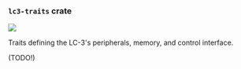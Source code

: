 ### `lc3-traits` crate

[![](https://github.com/ut-utp/prototype/workflows/traits/badge.svg)](https://github.com/ut-utp/prototype/actions)

Traits defining the LC-3's peripherals, memory, and control interface.

(TODO!)
